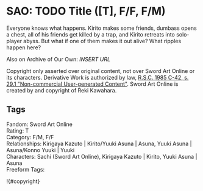 # SAO: TODO Title ([T], F/F, F/M)

Everyone knows what happens. Kirito makes some friends, dumbass opens a chest, all of his friends get killed by a trap, and Kirito retreats into solo-player abyss. 
But what if one of them makes it out alive? What ripples happen here?

Also on Archive of Our Own: *INSERT URL*

Copyright only asserted over original content, not over Sword Art Online or its characters. 
Derivative Work is authorized by law, [R.S.C. 1985 C-42, s. 29.1 "Non-commercial User-generated Content"](https://laws-lois.justice.gc.ca/eng/acts/C-42/page-6.html#h-103295). Sword Art Online is created by and copyright of Reki Kawahara.

## Tags

Fandom: Sword Art Online  
Rating: T  
Category: F/M, F/F  
Relationships: Kirigaya Kazuto | Kirito/Yuuki Asuna | Asuna, Yuuki Asuna | Asuna/Konno Yuuki | Yuuki  
Characters: Sachi (Sword Art Online), Kirigaya Kazuto | Kirito, Yuuki Asuna | Asuna  
Freeform Tags:

!{#copyright}